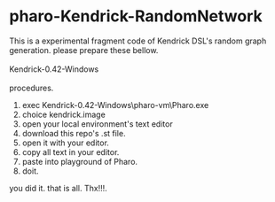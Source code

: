 # pharo-Kendrick-RandomNetwork
This is a experimental fragment code of Kendrick DSL's random graph generation.
please prepare these bellow.<BR><BR>
 Kendrick-0.42-Windows<BR><BR>
procedures.
1. exec Kendrick-0.42-Windows\pharo-vm\Pharo.exe
2. choice kendrick.image
3. open your local environment's text editor
4. download this repo's .st file.
5. open it with your editor.
6. copy all text in your editor.
7. paste into playground of Pharo.
8. doit.

you did it. that is all. Thx!!!.
